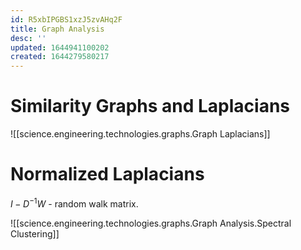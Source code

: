 ```yaml
---
id: R5xbIPGBS1xzJ5zvAHq2F
title: Graph Analysis
desc: ''
updated: 1644941100202
created: 1644279580217
---
```


# Similarity Graphs and Laplacians


![[science.engineering.technologies.graphs.Graph Laplacians]]

# Normalized Laplacians

$I-D^{-1}W$ - random walk matrix.



![[science.engineering.technologies.graphs.Graph Analysis.Spectral Clustering]]